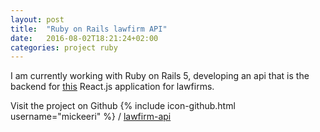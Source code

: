 ```yaml
---
layout: post
title:  "Ruby on Rails lawfirm API"
date:   2016-08-02T18:21:24+02:00
categories: project ruby
---
```

I am currently working with Ruby on Rails 5, developing an api that is the backend for [this](https://github.com/mickeeri/lawfirm-client) React.js application for lawfirms.

Visit the project on Github
{% include icon-github.html username="mickeeri" %} /
[lawfirm-api](https://github.com/mickeeri/lawfirm-api)



